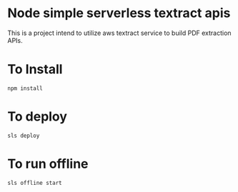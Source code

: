 # Node simple serverless textract apis
This is a project intend to utilize aws textract service to build PDF extraction APIs.

# To Install
`npm install`

# To deploy
`sls deploy`

# To run offline
`sls offline start`
